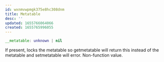 ```yaml
---
id: wxnmvwpmgk375e8hc308dnm
title: Metatable
desc: ''
updated: 1655766064066
created: 1655765996055
---
```


```Lua
__metatable: unknown | nil
```
If present, locks the metatable so getmetatable will return this instead of the metatable and setmetatable will error. Non-function value.